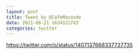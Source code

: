 ```yaml
--- 
layout: post 
title: Tweet by @CafeMacondo 
date: 2021-06-21 1624322743 
categories: twitter 
--- 
```

https://twitter.com/o/status/1407137668337737735